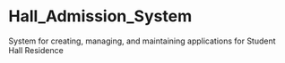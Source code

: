 # Hall_Admission_System
System for creating, managing, and maintaining applications for Student Hall Residence 
